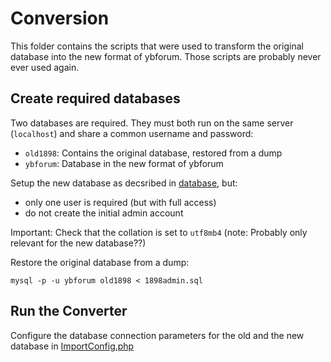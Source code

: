 # Conversion
This folder contains the scripts that were used to transform the original database into the new format of ybforum. Those scripts are probably never ever used again.

## Create required databases
Two databases are required. They must both run on the same server (`localhost`) and share a common username and password:
- `old1898`: Contains the original database, restored from a dump
- `ybforum`: Database in the new format of ybforum

Setup the new database as decsribed in [database](../database), but:
- only one user is required (but with full access)
- do not create the initial admin account

Important: Check that the collation is set to `utf8mb4` (note: Probably only relevant for the new database??)

Restore the original database from a dump:
```
mysql -p -u ybforum old1898 < 1898admin.sql
```

## Run the Converter
Configure the database connection parameters for the old and the new database in [ImportConfig.php](ImportConfig.php)
